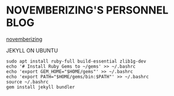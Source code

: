 NOVEMBERIZING'S PERSONNEL BLOG
==============================

[novemberizing](https://novemberizing.github.io)


JEKYLL ON UBUNTU

```shell
sudo apt install ruby-full build-essential zlib1g-dev
echo '# Install Ruby Gems to ~/gems' >> ~/.bashrc
echo 'export GEM_HOME="$HOME/gems"' >> ~/.bashrc
echo 'export PATH="$HOME/gems/bin:$PATH"' >> ~/.bashrc
source ~/.bashrc
gem install jekyll bundler
```

<meta property="og:image" content="https://novemberizing.github.io/assets/images/posts/20211221Freedom.jpg">